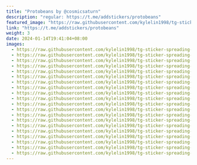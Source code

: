 ```yaml
---
title: "Protobeans by @cosmicsaturn"
description: "regular: https://t.me/addstickers/protobeans"
featured_image: "https://raw.githubusercontent.com/kylelin1998/tg-sticker-spreading-worldwide-images/main/img/535cb1af-1ba8-4ac0-8242-235123aa06f4.jpg"
link: "https://t.me/addstickers/protobeans"
weight: 3
date: 2024-01-14T19:41:04+08:00
images:
  - https://raw.githubusercontent.com/kylelin1998/tg-sticker-spreading-worldwide-images/main/img/535cb1af-1ba8-4ac0-8242-235123aa06f4.jpg
  - https://raw.githubusercontent.com/kylelin1998/tg-sticker-spreading-worldwide-images/main/img/bc6c9cb0-961b-4f97-9987-170eec054f44.jpg
  - https://raw.githubusercontent.com/kylelin1998/tg-sticker-spreading-worldwide-images/main/img/b4148a03-0a9d-431f-ac27-1663cd55e61b.jpg
  - https://raw.githubusercontent.com/kylelin1998/tg-sticker-spreading-worldwide-images/main/img/112e1a38-5b7b-42c7-96ca-ce9411e3e77d.jpg
  - https://raw.githubusercontent.com/kylelin1998/tg-sticker-spreading-worldwide-images/main/img/4c455ba5-4623-4b46-862e-79955c257b58.jpg
  - https://raw.githubusercontent.com/kylelin1998/tg-sticker-spreading-worldwide-images/main/img/4d7c5318-5cd9-4002-9fea-3eaa422d2037.jpg
  - https://raw.githubusercontent.com/kylelin1998/tg-sticker-spreading-worldwide-images/main/img/c4916937-d324-4298-8c8a-c7de14b07814.jpg
  - https://raw.githubusercontent.com/kylelin1998/tg-sticker-spreading-worldwide-images/main/img/7619a649-a7f8-48f7-8630-f6fac22c32df.jpg
  - https://raw.githubusercontent.com/kylelin1998/tg-sticker-spreading-worldwide-images/main/img/a9d31e2c-95cf-4685-85f8-40490336df91.jpg
  - https://raw.githubusercontent.com/kylelin1998/tg-sticker-spreading-worldwide-images/main/img/01088c2f-6d1b-473e-bdac-09207083adfb.jpg
  - https://raw.githubusercontent.com/kylelin1998/tg-sticker-spreading-worldwide-images/main/img/7b936e39-ff08-48a3-92ca-9f2af5f8047c.jpg
  - https://raw.githubusercontent.com/kylelin1998/tg-sticker-spreading-worldwide-images/main/img/3b47630c-cc98-458e-8e29-381fd936f4b6.jpg
  - https://raw.githubusercontent.com/kylelin1998/tg-sticker-spreading-worldwide-images/main/img/bbc6edca-a768-4bfa-9e03-a7e1ab1e48d5.jpg
  - https://raw.githubusercontent.com/kylelin1998/tg-sticker-spreading-worldwide-images/main/img/b5346127-226e-449b-8614-a56208129840.jpg
  - https://raw.githubusercontent.com/kylelin1998/tg-sticker-spreading-worldwide-images/main/img/0ddb8b54-5aa4-4083-bc5a-70d99027ff92.jpg
  - https://raw.githubusercontent.com/kylelin1998/tg-sticker-spreading-worldwide-images/main/img/847a89be-3141-483b-afcf-3b03b8c9ee23.jpg
  - https://raw.githubusercontent.com/kylelin1998/tg-sticker-spreading-worldwide-images/main/img/c1c0d296-77c0-438c-a19c-40a0301f05fc.jpg
  - https://raw.githubusercontent.com/kylelin1998/tg-sticker-spreading-worldwide-images/main/img/7dafa587-526b-44a7-8270-6e063e9743f7.jpg
  - https://raw.githubusercontent.com/kylelin1998/tg-sticker-spreading-worldwide-images/main/img/cf385027-9485-4b02-9cd0-35f90b146ac2.jpg
  - https://raw.githubusercontent.com/kylelin1998/tg-sticker-spreading-worldwide-images/main/img/84bdf62f-94d7-419b-af76-a8478a101321.jpg
---
```

